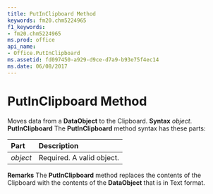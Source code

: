```yaml
---
title: PutInClipboard Method
keywords: fm20.chm5224965
f1_keywords:
- fm20.chm5224965
ms.prod: office
api_name:
- Office.PutInClipboard
ms.assetid: fd097450-a929-d9ce-d7a9-b93e75f4ec14
ms.date: 06/08/2017
---
```



# PutInClipboard Method



Moves data from a  **DataObject** to the Clipboard.
 **Syntax**
 _object_. **PutInClipboard**
The  **PutInClipboard** method syntax has these parts:


|**Part**|**Description**|
|:-----|:-----|
| _object_|Required. A valid object.|

 **Remarks**
The  **PutInClipboard** method replaces the contents of the Clipboard with the contents of the **DataObject** that is in Text format.

